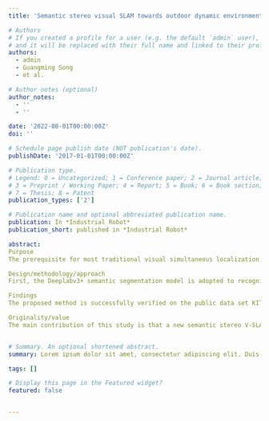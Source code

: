 ```yaml
---
title: 'Semantic stereo visual SLAM towards outdoor dynamic environment based on ORB-SLAM2'

# Authors
# If you created a profile for a user (e.g. the default `admin` user), write the username (folder name) here
# and it will be replaced with their full name and linked to their profile.
authors:
  - admin
  - Guangming Song
  - et al.

# Author notes (optional)
author_notes:
  - ''
  - ''

date: '2022-08-01T00:00:00Z'
doi: ''

# Schedule page publish date (NOT publication's date).
publishDate: '2017-01-01T00:00:00Z'

# Publication type.
# Legend: 0 = Uncategorized; 1 = Conference paper; 2 = Journal article;
# 3 = Preprint / Working Paper; 4 = Report; 5 = Book; 6 = Book section;
# 7 = Thesis; 8 = Patent
publication_types: ['2']

# Publication name and optional abbreviated publication name.
publication: In *Industrial Robot*
publication_short: published in *Industrial Robot*

abstract: 
Purpose
The prerequisite for most traditional visual simultaneous localization and mapping (V-SLAM) algorithms is that most objects in the environment should be static or in low-speed locomotion. These algorithms rely on geometric information of the environment and restrict the application scenarios with dynamic objects. Semantic segmentation can be used to extract deep features from images to identify dynamic objects in the real world. Therefore, V-SLAM fused with semantic information can reduce the influence from dynamic objects and achieve higher accuracy. This paper aims to present a new semantic stereo V-SLAM method toward outdoor dynamic environments for more accurate pose estimation.

Design/methodology/approach
First, the Deeplabv3+ semantic segmentation model is adopted to recognize semantic information about dynamic objects in the outdoor scenes. Second, an approach that combines prior knowledge to determine the dynamic hierarchy of moveable objects is proposed, which depends on the pixel movement between frames. Finally, a semantic stereo V-SLAM based on ORB-SLAM2 to calculate accurate trajectory in dynamic environments is presented, which selects corresponding feature points on static regions and eliminates useless feature points on dynamic regions.

Findings
The proposed method is successfully verified on the public data set KITTI and ZED2 self-collected data set in the real world. The proposed V-SLAM system can extract the semantic information and track feature points steadily in dynamic environments. Absolute pose error and relative pose error are used to evaluate the feasibility of the proposed method. Experimental results show significant improvements in root mean square error and standard deviation error on both the KITTI data set and an unmanned aerial vehicle. That indicates this method can be effectively applied to outdoor environments.

Originality/value
The main contribution of this study is that a new semantic stereo V-SLAM method is proposed with greater robustness and stability, which reduces the impact of moving objects in dynamic scenes.


# Summary. An optional shortened abstract.
summary: Lorem ipsum dolor sit amet, consectetur adipiscing elit. Duis posuere tellus ac convallis placerat. Proin tincidunt magna sed ex sollicitudin condimentum.

tags: []

# Display this page in the Featured widget?
featured: false


---
```


